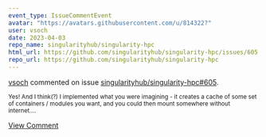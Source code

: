 ```yaml
---
event_type: IssueCommentEvent
avatar: "https://avatars.githubusercontent.com/u/814322?"
user: vsoch
date: 2023-04-03
repo_name: singularityhub/singularity-hpc
html_url: https://github.com/singularityhub/singularity-hpc/issues/605
repo_url: https://github.com/singularityhub/singularity-hpc
---
```


<a href='https://github.com/vsoch' target='_blank'>vsoch</a> commented on issue <a href='https://github.com/singularityhub/singularity-hpc/issues/605' target='_blank'>singularityhub/singularity-hpc#605</a>.

<small>Yes! And I think(?) I implemented what you were imagining - it creates a cache of some set of containers / modules you want, and you could then mount somewhere without internet....</small>

<a href='https://github.com/singularityhub/singularity-hpc/issues/605' target='_blank'>View Comment</a>